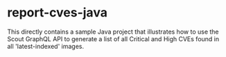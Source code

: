 

# report-cves-java

This directly contains a sample Java project that illustrates how to use the Scout GraphQL API to generate a list of all Critical and High CVEs found in all 'latest-indexed' images.

